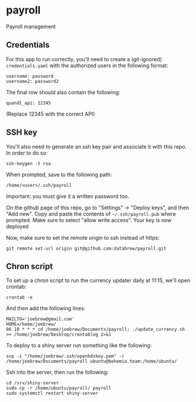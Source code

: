 # payroll
Payroll management


## Credentials

For this app to run correctly, you'll need to create a (git-ignored) `credentials.yaml` with the authorized users in the following format:

```
username: password
username2: password2
```

The final row should also contain the following:

```
quandl_api: 12345
```

(Replace 12345 with the correct API)

## SSH key

You'll also need to generate an ssh key pair and associate it with this repo. In order to do so:

```
ssh-keygen -t rsa
```

When prompted, save to the following path:
```
/home/<user>/.ssh/payroll
```

Important: you must give it a written password too.

On the github page of this repo, go to "Settings" -> "Deploy keys", and then "Add new". Copy and paste the contents of `~/.ssh/payroll.pub` where prompted. Make sure to select "allow write access". Your key is now deployed

Now, make sure to set the remote origin to ssh instead of https:

```
git remote set-url origin git@github.com:databrew/payroll.git
```

## Chron script

To set up a chron script to run the currency updater daily at 11:15, we'll open crontab:

```
crontab -e
```

And then add the following lines:

```
MAILTO='joebrew@gmail.com'
HOME=/home/joebrew/
06 10 * * * cd /home/joebrew/Documents/payroll; ./update_currency.sh >> /home/joebrew/Desktop/crontablog 2>&1

```

To deploy to a shiny server run something like the following:
```
scp -i "/home/joebrew/.ssh/openhdskey.pem" -r /home/joebrew/Documents/payroll ubuntu@bohemia.team:/home/ubuntu/

```

Ssh into the server, then run the following:
```
cd /srv/shiny-server
sudo cp -r /home/ubuntu/payroll/ payroll
sudo systemctl restart shiny-server

```
